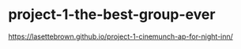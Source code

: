 # project-1-the-best-group-ever

https://lasettebrown.github.io/project-1-cinemunch-ap-for-night-inn/